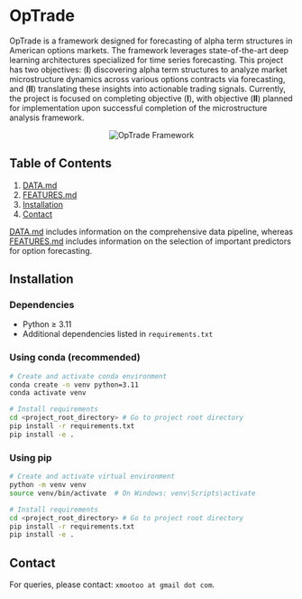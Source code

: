 # OpTrade
OpTrade is a framework designed for forecasting of alpha term structures in American options markets. The framework leverages state-of-the-art deep learning architectures specialized for time series forecasting. This project has two objectives: $(\textbf{I})$ discovering alpha term structures to analyze market microstructure dynamics across various options contracts via forecasting, and $(\textbf{II})$ translating these insights into actionable trading signals.
Currently, the project is focused on completing objective $(\textbf{I})$, with objective $(\textbf{II})$ planned for implementation upon successful completion of the microstructure analysis framework.

<p align="center">
  <picture>
    <source media="(prefers-color-scheme: dark)" srcset="optrade/assets/optrade_dark.png">
    <source media="(prefers-color-scheme: light)" srcset="optrade/assets/optrade_light.png">
    <img alt="OpTrade Framework" src="optrade/assets/optrade_light.png">
  </picture>
</p>



## Table of Contents
1. [DATA.md](DATA.md)
2. [FEATURES.md](FEATURES.md)
2. [Installation](#installation)
3. [Contact](#contact)

[DATA.md](DATA.md) includes information on the comprehensive data pipeline, whereas [FEATURES.md](FEATURES.md) includes information
on the selection of important predictors for option forecasting.


## Installation
### Dependencies
- Python $\geq$ 3.11
- Additional dependencies listed in `requirements.txt`

### Using conda (recommended)
```bash
# Create and activate conda environment
conda create -n venv python=3.11
conda activate venv

# Install requirements
cd <project_root_directory> # Go to project root directory
pip install -r requirements.txt
pip install -e .
```

### Using pip
```bash
# Create and activate virtual environment
python -m venv venv
source venv/bin/activate  # On Windows: venv\Scripts\activate

# Install requirements
cd <project_root_directory> # Go to project root directory
pip install -r requirements.txt
pip install -e .
```

## Contact
For queries, please contact: `xmootoo at gmail dot com`.
